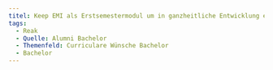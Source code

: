 ```yaml
---
titel: Keep EMI als Erstsemestermodul um in ganzheitliche Entwicklung einzutauchen
tags:
  - Reak
  - Quelle: Alumni Bachelor
  - Themenfeld: Curriculare Wünsche Bachelor
  - Bachelor
---
```

